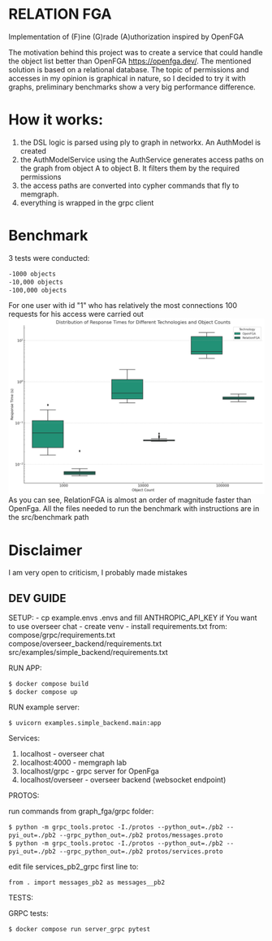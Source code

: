 RELATION FGA
============
Implementation of (F)ine (G)rade (A)uthorization inspired by OpenFGA

The motivation behind this project was to create a service that could handle the object list better than OpenFGA https://openfga.dev/. The mentioned solution is based on a relational database. The topic of permissions and accesses in my opinion is graphical in nature, so I decided to try it with graphs, preliminary benchmarks show a very big performance difference.

# How it works:
1. the DSL logic is parsed using ply to graph in networkx. An AuthModel is created
2. the AuthModelService using the AuthService generates access paths on the graph from object A to object B. It filters them by the required permissions
3. the access paths are converted into cypher commands that fly to memgraph.
4. everything is wrapped in the grpc client

# Benchmark
3 tests were conducted: 

    -1000 objects
    -10,000 objects
    -100,000 objects

For one user with id "1" who has relatively the most connections 100 requests for his access were carried out
![Alt text](benchmark.png)
As you can see, RelationFGA is almost an order of magnitude faster than OpenFga. All the files needed to run the benchmark with instructions are in the src/benchmark path

# Disclaimer
I am very open to criticism, I probably made mistakes


DEV GUIDE
---------
SETUP:
    - cp example.envs .envs and fill ANTHROPIC_API_KEY if You want to use overseer chat
    - create venv
    - install requirements.txt from:
        compose/grpc/requirements.txt
        compose/overseer_backend/requirements.txt
        src/examples/simple_backend/requirements.txt

RUN APP:

    $ docker compose build
    $ docker compose up

RUN example server:

    $ uvicorn examples.simple_backend.main:app

Services:
1. localhost - overseer chat
2. localhost:4000 - memgraph lab
3. localhost/grpc - grpc server for OpenFga
4. localhost/overseer - overseer backend (websocket endpoint)

PROTOS:

run commands from graph_fga/grpc folder:

    $ python -m grpc_tools.protoc -I./protos --python_out=./pb2 --pyi_out=./pb2 --grpc_python_out=./pb2 protos/messages.proto
    $ python -m grpc_tools.protoc -I./protos --python_out=./pb2 --pyi_out=./pb2 --grpc_python_out=./pb2 protos/services.proto

edit file services_pb2_grpc first line to:

    from . import messages_pb2 as messages__pb2


TESTS:

GRPC tests:

    $ docker compose run server_grpc pytest
